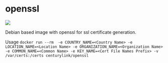 openssl
=======

[![](https://badge.imagelayers.io/centurylink/openssl.svg)](https://imagelayers.io/?images=centurylink/openssl:latest 'Get your own badge on imagelayers.io')

Debian based image with openssl for ssl certificate generation.

Usage `docker run --rm  -e COUNTRY_NAME=<Country Name> -e LOCATION_NAME=<Location Name> -e ORGANIZATION_NAME=<Organization Name> -e COMMON_NAME=<Common Name> -e KEY_NAME=<Cert File Names Prefix> -v /var/certs:/certs centurylink/openssl`
